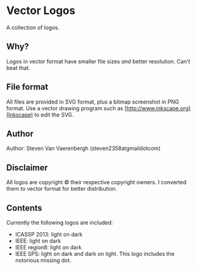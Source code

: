 Vector Logos
============
A collection of logos.

Why?
----
Logos in vector format have smaller file sizes *and* better resolution. Can't beat that.

File format
-----------
All files are provided in SVG format, plus a bitmap screenshot in PNG format. Use a vector drawing program such as [http://www.inkscape.org](Inkscape) to edit the SVG.

Author
------
Author: Steven Van Vaerenbergh (steven2358atgmaildotcom)

Disclaimer
----------
All logos are copyright &copy; their respective copyright owners. I converted them to vector format for better distribution.

Contents
--------
Currently the following logos are included:
- ICASSP 2013: light on dark
- IEEE: light on dark
- IEEE region8: light on dark
- IEEE SPS: light on dark and dark on light. This logo includes the notorious missing dot.
